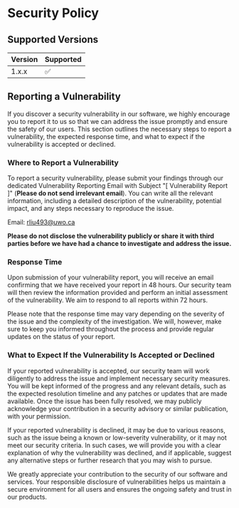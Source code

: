 # Security Policy

## Supported Versions

| Version | Supported          |
| ------- | ------------------ |
| 1.x.x   | :white_check_mark: |

## Reporting a Vulnerability

If you discover a security vulnerability in our software, we highly encourage you to report it to us so that we can address the issue promptly and ensure the safety of our users. This section outlines the necessary steps to report a vulnerability, the expected response time, and what to expect if the vulnerability is accepted or declined.

### Where to Report a Vulnerability
To report a security vulnerability, please submit your findings through our dedicated Vulnerability Reporting Email with Subject "[ Vulnerability Report ]" (**Please do not send irrelevant email**). You can write all the relevant information, including a detailed description of the vulnerability, potential impact, and any steps necessary to reproduce the issue.

Email: rliu493@uwo.ca

**Please do not disclose the vulnerability publicly or share it with third parties before we have had a chance to investigate and address the issue.**

### Response Time
Upon submission of your vulnerability report, you will receive an email confirming that we have received your report in 48 hours. Our security team will then review the information provided and perform an initial assessment of the vulnerability. We aim to respond to all reports within 72 hours.

Please note that the response time may vary depending on the severity of the issue and the complexity of the investigation. We will, however, make sure to keep you informed throughout the process and provide regular updates on the status of your report.

### What to Expect If the Vulnerability Is Accepted or Declined
If your reported vulnerability is accepted, our security team will work diligently to address the issue and implement necessary security measures. You will be kept informed of the progress and any relevant details, such as the expected resolution timeline and any patches or updates that are made available. Once the issue has been fully resolved, we may publicly acknowledge your contribution in a security advisory or similar publication, with your permission.

If your reported vulnerability is declined, it may be due to various reasons, such as the issue being a known or low-severity vulnerability, or it may not meet our security criteria. In such cases, we will provide you with a clear explanation of why the vulnerability was declined, and if applicable, suggest any alternative steps or further research that you may wish to pursue.

We greatly appreciate your contribution to the security of our software and services. Your responsible disclosure of vulnerabilities helps us maintain a secure environment for all users and ensures the ongoing safety and trust in our products.
